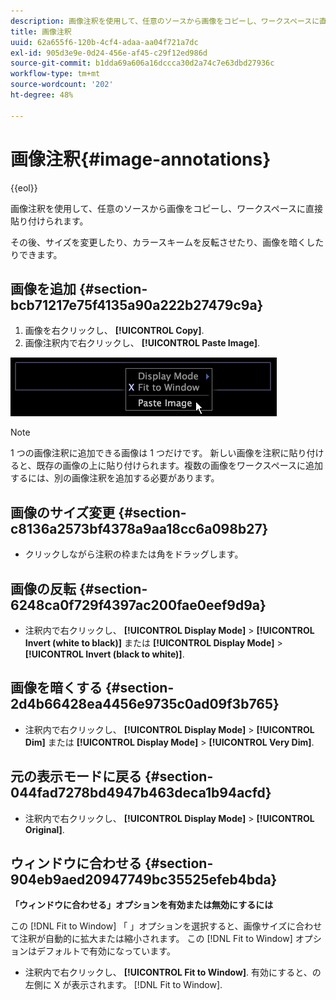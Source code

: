 ```yaml
---
description: 画像注釈を使用して、任意のソースから画像をコピーし、ワークスペースに直接貼り付けられます。
title: 画像注釈
uuid: 62a655f6-120b-4cf4-adaa-aa04f721a7dc
exl-id: 905d3e9e-0d24-456e-af45-c29f12ed986d
source-git-commit: b1dda69a606a16dccca30d2a74c7e63dbd27936c
workflow-type: tm+mt
source-wordcount: '202'
ht-degree: 48%

---
```


# 画像注釈{#image-annotations}

{{eol}}

画像注釈を使用して、任意のソースから画像をコピーし、ワークスペースに直接貼り付けられます。

その後、サイズを変更したり、カラースキームを反転させたり、画像を暗くしたりできます。

## 画像を追加 {#section-bcb71217e75f4135a90a222b27479c9a}

1. 画像を右クリックし、 **[!UICONTROL Copy]**.
1. 画像注釈内で右クリックし、 **[!UICONTROL Paste Image]**.

![](assets/mnu_Image_Paste.png)

>[!NOTE]
>
>1 つの画像注釈に追加できる画像は 1 つだけです。 新しい画像を注釈に貼り付けると、既存の画像の上に貼り付けられます。複数の画像をワークスペースに追加するには、別の画像注釈を追加する必要があります。

## 画像のサイズ変更 {#section-c8136a2573bf4378a9aa18cc6a098b27}

* クリックしながら注釈の枠または角をドラッグします。

## 画像の反転 {#section-6248ca0f729f4397ac200fae0eef9d9a}

* 注釈内で右クリックし、 **[!UICONTROL Display Mode]** > **[!UICONTROL Invert (white to black)]** または **[!UICONTROL Display Mode]** > **[!UICONTROL Invert (black to white)]**.

## 画像を暗くする {#section-2d4b66428ea4456e9735c0ad09f3b765}

* 注釈内で右クリックし、 **[!UICONTROL Display Mode]** > **[!UICONTROL Dim]** または **[!UICONTROL Display Mode]** > **[!UICONTROL Very Dim]**.

## 元の表示モードに戻る {#section-044fad7278bd4947b463deca1b94acfd}

* 注釈内で右クリックし、 **[!UICONTROL Display Mode]** > **[!UICONTROL Original]**.

## ウィンドウに合わせる {#section-904eb9aed20947749bc35525efeb4bda}

**「ウィンドウに合わせる」オプションを有効または無効にするには**

この [!DNL Fit to Window] 「 」オプションを選択すると、画像サイズに合わせて注釈が自動的に拡大または縮小されます。 この [!DNL Fit to Window] オプションはデフォルトで有効になっています。

* 注釈内で右クリックし、 **[!UICONTROL Fit to Window]**. 有効にすると、の左側に X が表示されます。 [!DNL Fit to Window].
